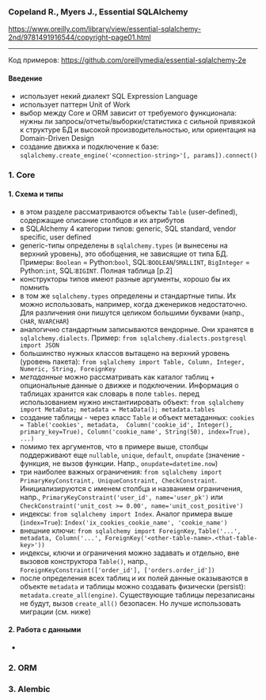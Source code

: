 ### Copeland R., Myers J., Essential SQLAlchemy
<https://www.oreilly.com/library/view/essential-sqlalchemy-2nd/9781491916544/copyright-page01.html>

---

Код примеров: <https://github.com/oreillymedia/essential-sqlalchemy-2e>

#### Введение
- использует некий диалект SQL Expression Language
- использует паттерн Unit of Work
- выбор между Core и ORM зависит от требуемого функционала: нужны ли запросы/отчеты/выборки/статистика с сильной привязкой к структуре БД и высокой производительностью, или ориентация на Domain-Driven Design
- создание движка и подключение к базе: `sqlalchemy.create_engine('<connection-string>'[, params]).connect()	`

### 1. Core

#### 1. Схема и типы
- в этом разделе рассматриваются объекты `Table` (user-defined), содержащие описание столбцов и их атрибутов
- в SQLAlchemy 4 категории типов: generic, SQL standard, vendor specific, user defined
- generic-типы определены в `sqlalchemy.types` (и вынесены на верхний уровень), это обобщения, не зависящие от типа БД. Примеры: `Boolean` = Python:`bool`, SQL:`BOOLEAN`/`SMALLINT`, `BigInteger` = Python:`int`, SQL:`BIGINT`. Полная таблица [p.2]
- конструкторы типов имеют разные аргументы, хорошо бы их помнить
- в том же `sqlalchemy.types` определены и стандартные типы. Их можно использовать, например, когда дженериков недостаточно. Для различения они пишутся целиком большими буквами (напр., `CHAR`, `NVARCHAR`)
- аналогично стандартным записываются вендорные. Они хранятся в `sqlalchemy.dialects`. Пример: `from sqlalchemy.dialects.postgresql import JSON`
- большинство нужных классов вытащено на верхний уровень (уровень пакета): `from sqlalchemy import Table, Column, Integer, Numeric, String, ForeignKey`
- *метаданные* можно рассматривать как каталог таблиц + опциональные данные о движке и подключении. Информация о таблицах хранится как словарь в поле `tables`. перед использованием нужно инстантиировать объект: `from sqlalchemy import MetaData; metadata = MetaData(); metadata.tables`
- создание таблицы - через класс `Table` и объект метаданных: `cookies = Table('cookies', metadata,  Column('cookie_id', Integer(), primary_key=True), Column('cookie_name', String(50), index=True), ...)`
- помимо тех аргументов, что в примере выше, столбцы поддерживают еще `nullable`, `unique`, `default`, `onupdate` (значение - функция, не вызов функции. Напр., `onupdate=datetime.now`)
- три наиболее важных ограничения: `from sqlalchemy import PrimaryKeyConstraint, UniqueConstraint, CheckConstraint`. Инициализируются с именем столбца и названием ограничения, напр., `PrimaryKeyConstraint('user_id', name='user_pk')` или `CheckConstraint('unit_cost >= 0.00', name='unit_cost_positive')`
- индексы: `from sqlalchemy import Index`. Аналог примера выше (`index=True`): `Index('ix_cookies_cookie_name', 'cookie_name')`
- внешние ключи: `from sqlalchemy import ForeignKey`, `Table('...', metadata, Column('...', ForeignKey('<other-table-name>.<that-table-key>'))`
- индексы, ключи и ограничения можно задавать и отдельно, вне вызовов конструктора `Table()`, напр., `ForeignKeyConstraint(['order_id'], ['orders.order_id'])`
- после определения всех таблиц и их полей данные оказываются в объекте `metadata` и таблицы можно создавать физически (persist): `metadata.create_all(engine)`. Существующие таблицы перезаписаны не будут, вызов `create_all()` безопасен. Но лучше использовать миграции (см. ниже)

#### 2. Работа с данными
- 

### 2. ORM

### 3. Alembic
